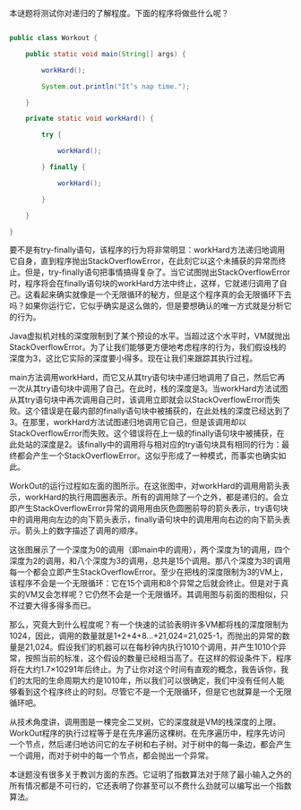 本谜题将测试你对递归的了解程度。下面的程序将做些什么呢？ 
```java  
public class Workout {
    public static void main(String[] args) {
        workHard();
        System.out.println("It‘s nap time.");
    }
    private static void workHard() {
        try {
            workHard();
        } finally {
            workHard();
        }
    }
}
```
要不是有try-finally语句，该程序的行为将非常明显：workHard方法递归地调用它自身，直到程序抛出StackOverflowError，在此刻它以这个未捕获的异常而终止。但是，try-finally语句把事情搞得复杂了。当它试图抛出StackOverflowError时，程序将会在finally语句块的workHard方法中终止，这样，它就递归调用了自己。这看起来确实就像是一个无限循环的秘方，但是这个程序真的会无限循环下去吗？如果你运行它，它似乎确实是这么做的，但是要想确认的唯一方式就是分析它的行为。 
Java虚拟机对栈的深度限制到了某个预设的水平。当超过这个水平时，VM就抛出StackOverflowError。为了让我们能够更方便地考虑程序的行为，我们假设栈的深度为3，这比它实际的深度要小得多。现在让我们来跟踪其执行过程。 
main方法调用workHard，而它又从其try语句块中递归地调用了自己，然后它再一次从其try语句块中调用了自己。在此时，栈的深度是3。当workHard方法试图从其try语句块中再次调用自己时，该调用立即就会以StackOverflowError而失败。这个错误是在最内部的finally语句块中被捕获的，在此处栈的深度已经达到了3。在那里，workHard方法试图递归地调用它自己，但是该调用却以StackOverflowError而失败。这个错误将在上一级的finally语句块中被捕获，在此处站的深度是2。该finally中的调用将与相对应的try语句块具有相同的行为：最终都会产生一个StackOverflowError。这似乎形成了一种模式，而事实也确实如此。 
 WorkOut的运行过程如左面的图所示。在这张图中，对workHard的调用用箭头表示，workHard的执行用圆圈表示。所有的调用除了一个之外，都是递归的。会立即产生StackOverflowError异常的调用用由灰色圆圈前导的箭头表示，try语句块中的调用用向左边的向下箭头表示，finally语句块中的调用用向右边的向下箭头表示。箭头上的数字描述了调用的顺序。 
这张图展示了一个深度为0的调用（即main中的调用），两个深度为1的调用，四个深度为2的调用，和八个深度为3的调用，总共是15个调用。那八个深度为3的调用每一个都会立即产生StackOverflowError。至少在把栈的深度限制为3的VM上，该程序不会是一个无限循环：它在15个调用和8个异常之后就会终止。但是对于真实的VM又会怎样呢？它仍然不会是一个无限循环。其调用图与前面的图相似，只不过要大得多得多而已。 
那么，究竟大到什么程度呢？有一个快速的试验表明许多VM都将栈的深度限制为1024，因此，调用的数量就是1+2+4+8…+21,024=21,025-1，而抛出的异常的数量是21,024。假设我们的机器可以在每秒钟内执行1010个调用，并产生1010个异常，按照当前的标准，这个假设的数量已经相当高了。在这样的假设条件下，程序将在大约1.7×10291年后终止。为了让你对这个时间有直观的概念，我告诉你，我们的太阳的生命周期大约是1010年，所以我们可以很确定，我们中没有任何人能够看到这个程序终止的时刻。尽管它不是一个无限循环，但是它也就算是一个无限循环吧。 
从技术角度讲，调用图是一棵完全二叉树，它的深度就是VM的栈深度的上限。WorkOut程序的执行过程等于是在先序遍历这棵树。在先序遍历中，程序先访问一个节点，然后递归地访问它的左子树和右子树。对于树中的每一条边，都会产生一个调用，而对于树中的每一个节点，都会抛出一个异常。 
本谜题没有很多关于教训方面的东西。它证明了指数算法对于除了最小输入之外的所有情况都是不可行的，它还表明了你甚至可以不费什么劲就可以编写出一个指数算法。